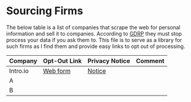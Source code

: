 # Sourcing Firms

The below table is a list of companies that scrape the web for personal information and sell it to companies.
According to [GDRP](https://en.wikipedia.org/wiki/General_Data_Protection_Regulation) they must stop process your 
data if you ask them to. This file is to serve as a library for such firms as I find them and provide easy
links to opt out of processing.

| Company  | Opt-Out Link | Privacy Notice |Comment     |
|----------|--------------|----------------|-----|
| Intro.io | [Web form](https://app.intro.io/opt-out) | [Notice](https://app.intro.io/notices/21a32968-746e-46e3-b9e2-7af21eb5dda0)     |     |
| A        |              |                |     |
| B        |              |                |     |


